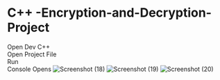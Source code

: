 # C++ -Encryption-and-Decryption-Project

Open Dev C++                                                                                                                                                                              
Open Project File                                                                                                                                                                       
Run                                                                                                                                                                                                                                                                                                                                             
Console Opens 
![Screenshot (18)](https://github.com/HUSNAIN-MUNAWAR/C-Encryption-and-Decryption-Project/assets/173536230/9f010f13-7d82-4106-9f84-050c554f5960)
![Screenshot (19)](https://github.com/HUSNAIN-MUNAWAR/C-Encryption-and-Decryption-Project/assets/173536230/8c8513ec-7e6c-43b1-a51f-1af96f3b385e)
![Screenshot (20)](https://github.com/HUSNAIN-MUNAWAR/C-Encryption-and-Decryption-Project/assets/173536230/b5b9843e-3c03-4b19-9a18-b7828ff677ec)
